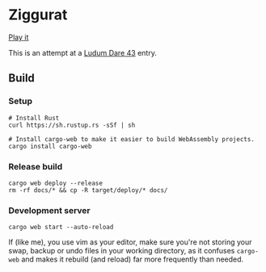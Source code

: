 # Ziggurat

[Play it](http://matt-williams.github.io/ziggurat)

This is an attempt at a [Ludum Dare 43](http://ldjam.com/events/ludum-dare/43) entry.

## Build

### Setup

```
# Install Rust
curl https://sh.rustup.rs -sSf | sh

# Install cargo-web to make it easier to build WebAssembly projects.
cargo install cargo-web
```

### Release build

```
cargo web deploy --release
rm -rf docs/* && cp -R target/deploy/* docs/
```

### Development server

```
cargo web start --auto-reload
```

If (like me), you use vim as your editor, make sure you're not storing your swap, backup or undo files in your working directory, as it confuses `cargo-web` and makes it rebuild (and reload) far more frequently than needed.
